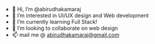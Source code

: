 - 👋 Hi, I’m @abirudhakamaraj
- 👀 I’m interested in UI/UX design and Web development
- 🌱 I’m currently learning Full Stack!
- 💞️ I’m looking to collaborate on web design
- 📫 mail me @ abirudhakamaraj@gmail.com

<!---
abirudhakamaraj/abirudhakamaraj is a ✨ special ✨ repository because its `README.md` (this file) appears on your GitHub profile.
You can click the Preview link to take a look at your changes.
--->
